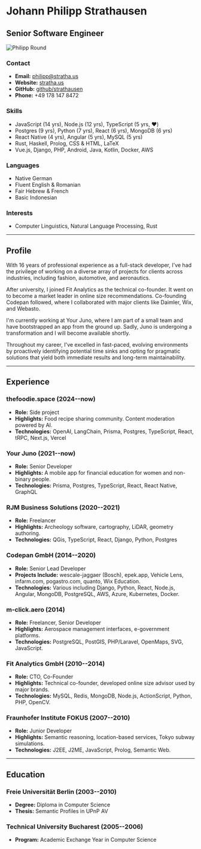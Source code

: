 # Johann Philipp Strathausen

## Senior Software Engineer

![Philipp Round](./images/philipp_round.png)

### Contact
- **Email:** [philipp@stratha.us](mailto:philipp@stratha.us)
- **Website:** [stratha.us](https://stratha.us)
- **GitHub:** [github/strathausen](https://github.com/strathausen)
- **Phone:** +49 178 147 8472

### Skills
- JavaScript (14 yrs), Node.js (12 yrs), TypeScript (5 yrs, ❤️)
- Postgres (9 yrs), Python (7 yrs), React (6 yrs), MongoDB (6 yrs)
- React Native (4 yrs), Angular (5 yrs), MySQL (5 yrs)
- Rust, Haskell, Prolog, CSS & HTML, LaTeX
- Vue.js, Django, PHP, Android, Java, Kotlin, Docker, AWS

### Languages
- Native German
- Fluent English & Romanian
- Fair Hebrew & French
- Basic Indonesian

### Interests
- Computer Linguistics, Natural Language Processing, Rust

---

## Profile

With 16 years of professional experience as a full-stack developer, I've had the privilege of working on a diverse array of projects for clients across industries, including fashion, automotive, and aeronautics.

After university, I joined Fit Analytics as the technical co-founder. It went on to become a market leader in online size recommendations. Co-founding Codepan followed, where I collaborated with major clients like Daimler, Wix, and Webasto.

I'm currently working at Your Juno, where I am part of a small team and have bootstrapped an app from the ground up. Sadly, Juno is undergoing a transformation and I will become available shortly.

Throughout my career, I've excelled in fast-paced, evolving environments by proactively identifying potential time sinks and opting for pragmatic solutions that yield both immediate results and long-term maintainability.

---

## Experience

### thefoodie.space (2024--now)
- **Role:** Side project
- **Highlights:** Food recipe sharing community. Content moderation powered by AI.
- **Technologies:** OpenAI, LangChain, Prisma, Postgres, TypeScript, React, tRPC, Next.js, Vercel

### Your Juno (2021--now)
- **Role:** Senior Developer
- **Highlights:** A mobile app for financial education for women and non-binary people.
- **Technologies:** Prisma, Postgres, TypeScript, React, React Native, GraphQL

### RJM Business Solutions (2020--2021)
- **Role:** Freelancer
- **Highlights:** Archeology software, cartography, LiDAR, geometry authoring.
- **Technologies:** QGis, TypeScript, React, Django, Python, Postgres

### Codepan GmbH (2014--2020)
- **Role:** Senior Lead Developer
- **Projects Include:** wescale-jaggaer (Bosch), epek.app, Vehicle Lens, infarm.com, pogastro.com, quanto, Wix Education.
- **Technologies:** Various including Django, Python, React, Node.js, Angular, MongoDB, PostgreSQL, AWS, Azure, Kubernetes, Docker.

### m-click.aero (2014)
- **Role:** Freelancer, Senior Developer
- **Highlights:** Aerospace management interfaces, e-government platforms.
- **Technologies:** PostgreSQL, PostGIS, PHP/Laravel, OpenMaps, SVG, JavaScript.

### Fit Analytics GmbH (2010--2014)
- **Role:** CTO, Co-Founder
- **Highlights:** Technical co-founder, developed online size advisor used by major brands.
- **Technologies:** MySQL, Redis, MongoDB, Node.js, ActionScript, Python, PHP, OpenCV.

### Fraunhofer Institute FOKUS (2007--2010)
- **Role:** Junior Developer
- **Highlights:** Semantic reasoning, location-based services, Tokyo subway simulations.
- **Technologies:** J2EE, J2ME, JavaScript, Prolog, Semantic Web.

---

## Education

### Freie Universität Berlin (2003--2010)
- **Degree:** Diploma in Computer Science
- **Thesis:** Semantic Profiles in UPnP AV

### Technical University Bucharest (2005--2006)
- **Program:** Academic Exchange Year in Computer Science
